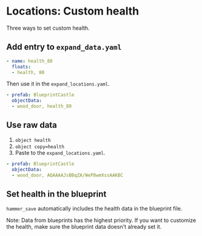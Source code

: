 # Locations: Custom health

Three ways to set custom health.

## Add entry to `expand_data.yaml`

```yaml
- name: health_80
  floats:
  - health, 80
```

Then use it in the `expand_locations.yaml`.

```yaml
- prefab: BlueprintCastle
  objectData:
  - wood_door, health_80
```

## Use raw data

1. `object health`
2. `object copy=health`
3. Paste to the  `expand_locations.yaml`.

```yaml
- prefab: BlueprintCastle
  objectData:
  - wood_door, AQAAAAJsBBqZA/WeP8wmXssAAKBC
```

## Set health in the blueprint

`hammer_save` automatically includes the health data in the blueprint file.

Note: Data from blueprints has the highest priority. If you want to customize the health, make sure the blueprint data doesn't already set it.

